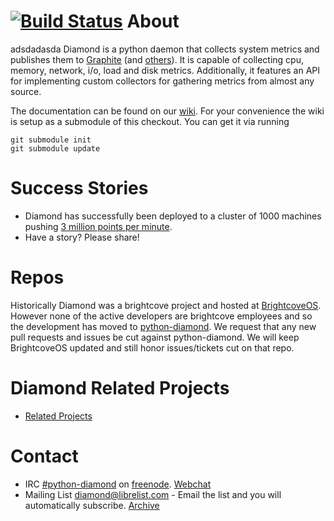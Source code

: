 [![Build Status](https://travis-ci.org/python-diamond/Diamond.svg?branch=master)](https://travis-ci.org/python-diamond/Diamond)
About
=====



adsdadasda
Diamond is a python daemon that collects system metrics and publishes them to
[Graphite](https://github.com/python-diamond/Diamond/wiki/handler-GraphiteHandler)
(and [others](https://github.com/python-diamond/Diamond/wiki/Handlers)). It is
capable of collecting cpu, memory, network, i/o, load and disk metrics.  Additionally,
it features an API for implementing custom collectors for gathering metrics from almost any source.

The documentation can be found on our [wiki](https://github.com/python-diamond/Diamond/wiki). For your
convenience the wiki is setup as a submodule of this checkout. You can get it via running

    git submodule init
    git submodule update

Success Stories
=====

 * Diamond has successfully been deployed to a cluster of 1000 machines pushing [3 million points per minute](https://answers.launchpad.net/graphite/+question/178969).
 * Have a story? Please share!

Repos
=====

Historically Diamond was a brightcove project and hosted at [BrightcoveOS](https://github.com/brightcoveos/Diamond).
However none of the active developers are brightcove employees and so the development
has moved to [python-diamond](https://github.com/python-diamond/Diamond). We request
that any new pull requests and issues be cut against python-diamond. We will keep
BrightcoveOS updated and still honor issues/tickets cut on that repo.

Diamond Related Projects
=====
 * [Related Projects](https://github.com/python-diamond/Diamond/wiki/Related-Projects)
 
Contact
=====
 * IRC [#python-diamond](irc://chat.freenode.net:6667/%23python-diamond) on [freenode](http://www.freenode.net). [Webchat](http://webchat.freenode.net/?channels=python-diamond)
 * Mailing List [diamond@librelist.com](mailto:diamond@librelist.com) - Email the list and you will automatically subscribe. [Archive](http://librelist.com/browser/diamond/)
